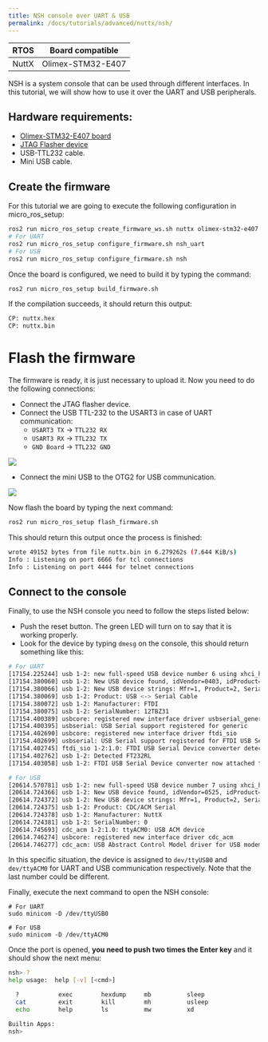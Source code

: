 ```yaml
---
title: NSH console over UART & USB
permalink: /docs/tutorials/advanced/nuttx/nsh/
---
```


| RTOS  | Board compatible  |
| :---: | :---------------: |
| NuttX | Olimex-STM32-E407 |

NSH is a system console that can be used through different interfaces.
In this tutorial, we will show how to use it over the UART and USB peripherals.

## Hardware requirements:

- [Olimex-STM32-E407 board](https://www.olimex.com/Products/ARM/ST/STM32-E407/open-source-hardware)
- [JTAG Flasher device](https://www.olimex.com/Products/ARM/JTAG/ARM-USB-TINY/)
- USB-TTL232 cable.
- Mini USB cable.

## Create the firmware

For this tutorial we are going to execute the following configuration in micro_ros_setup:

```bash
ros2 run micro_ros_setup create_firmware_ws.sh nuttx olimex-stm32-e407
# For UART
ros2 run micro_ros_setup configure_firmware.sh nsh_uart
# For USB
ros2 run micro_ros_setup configure_firmware.sh nsh
```

Once the board is configured, we need to build it by typing the command:

```bash
ros2 run micro_ros_setup build_firmware.sh
```

If the compilation succeeds, it should return this output:
```bash
CP: nuttx.hex
CP: nuttx.bin
```

# Flash the firmware

The firmware is ready, it is just necessary to upload it.
Now you need to do the following connections:
- Connect the JTAG flasher device.
- Connect the USB TTL-232 to the USART3 in case of UART communication:
  - `USART3 TX` -> `TTL232 RX`
  - `USART3 RX` -> `TTL232 TX`
  - `GND Board` -> `TTL232 GND`

![](images/olimex_uart.jpg)
- Connect the mini USB to the OTG2 for USB communication.

![](images/olimex_nsh_usb.jpg)

Now flash the board by typing the next command:
```bash
ros2 run micro_ros_setup flash_firmware.sh
```

This should return this output once the process is finished:

```bash
wrote 49152 bytes from file nuttx.bin in 6.279262s (7.644 KiB/s)
Info : Listening on port 6666 for tcl connections
Info : Listening on port 4444 for telnet connections
```

## Connect to the console

Finally, to use the NSH console you need to follow the steps listed below:
- Push the reset button. The green LED will turn on to say that it is working properly.
- Look for the device by typing `dmesg` on the console, this should return something like this:

```bash
# For UART
[17154.225244] usb 1-2: new full-speed USB device number 6 using xhci_hcd
[17154.380060] usb 1-2: New USB device found, idVendor=0403, idProduct=6001, bcdDevice= 6.00
[17154.380066] usb 1-2: New USB device strings: Mfr=1, Product=2, SerialNumber=3
[17154.380069] usb 1-2: Product: USB <-> Serial Cable
[17154.380072] usb 1-2: Manufacturer: FTDI
[17154.380075] usb 1-2: SerialNumber: 12TBZ31
[17154.400389] usbcore: registered new interface driver usbserial_generic
[17154.400395] usbserial: USB Serial support registered for generic
[17154.402690] usbcore: registered new interface driver ftdi_sio
[17154.402699] usbserial: USB Serial support registered for FTDI USB Serial Device
[17154.402745] ftdi_sio 1-2:1.0: FTDI USB Serial Device converter detected
[17154.402762] usb 1-2: Detected FT232RL
[17154.403058] usb 1-2: FTDI USB Serial Device converter now attached to ttyUSB0

# For USB
[20614.570781] usb 1-2: new full-speed USB device number 7 using xhci_hcd
[20614.724366] usb 1-2: New USB device found, idVendor=0525, idProduct=a4a7, bcdDevice= 1.01
[20614.724372] usb 1-2: New USB device strings: Mfr=1, Product=2, SerialNumber=3
[20614.724375] usb 1-2: Product: CDC/ACM Serial
[20614.724378] usb 1-2: Manufacturer: NuttX
[20614.724381] usb 1-2: SerialNumber: 0
[20614.745693] cdc_acm 1-2:1.0: ttyACM0: USB ACM device
[20614.746274] usbcore: registered new interface driver cdc_acm
[20614.746277] cdc_acm: USB Abstract Control Model driver for USB modems and ISDN adapters
```
In this specific situation, the device is assigned to `dev/ttyUSB0` and `dev/ttyACM0` for UART and USB communication respectively. Note that the last number could be different.

Finally, execute the next command to open the NSH console:
```
# For UART
sudo minicom -D /dev/ttyUSB0

# For USB
sudo minicom -D /dev/ttyACM0
```

Once the port is opened, **you need to push two times the Enter key** and it should show the next menu:

```bash
nsh> ?
help usage:  help [-v] [<cmd>]

  ?           exec        hexdump     mb          sleep       
  cat         exit        kill        mh          usleep      
  echo        help        ls          mw          xd          

Builtin Apps:
nsh>
```